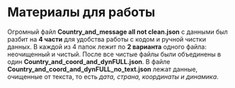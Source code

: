 # Материалы для работы

Огромный файл **Country_and_message all not clean.json** с данными был разбит на **4 части** для удобства работы с кодом и ручной чистки данных. 
В каждой из 4 папок лежит по **2 варианта** одного файла: неочищенный и чистый.
После все чистые файлы были объединены в один **Country_and_coord_and_dynFULL.json**.
В файле **Country_and_coord_and_dynFULL_no_text.json** лежат данные, очищенные от текста, то есть *дата, страна, координаты и динамика*.
